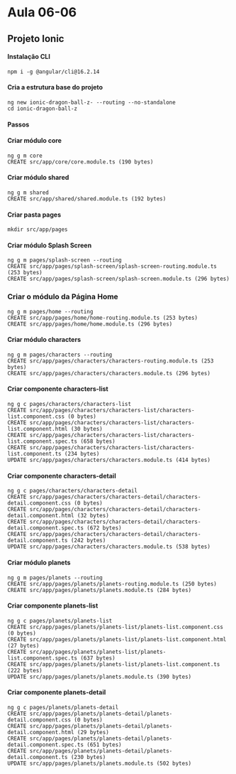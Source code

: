 # Aula 06-06

## Projeto Ionic

#### Instalação CLI

```shell
npm i -g @angular/cli@16.2.14
```

#### Cria a estrutura base do projeto
```shell
ng new ionic-dragon-ball-z- --routing --no-standalone
cd ionic-dragon-ball-z
```
#### Passos

#### Criar módulo core
```shell
ng g m core
CREATE src/app/core/core.module.ts (190 bytes)
```

#### Criar módulo shared
```shell
ng g m shared
CREATE src/app/shared/shared.module.ts (192 bytes)
```
#### Criar pasta pages
```shell
mkdir src/app/pages      
```

#### Criar módulo Splash Screen
```shell
ng g m pages/splash-screen --routing
CREATE src/app/pages/splash-screen/splash-screen-routing.module.ts (253 bytes)
CREATE src/app/pages/splash-screen/splash-screen.module.ts (296 bytes)
```

### Criar o módulo da Página Home
```shell
ng g m pages/home --routing
CREATE src/app/pages/home/home-routing.module.ts (253 bytes)
CREATE src/app/pages/home/home.module.ts (296 bytes)
```

#### Criar módulo characters
```shell
ng g m pages/characters --routing
CREATE src/app/pages/characters/characters-routing.module.ts (253 bytes)
CREATE src/app/pages/characters/characters.module.ts (296 bytes)
```

#### Criar componente characters-list
```shell
ng g c pages/characters/characters-list
CREATE src/app/pages/characters/characters-list/characters-list.component.css (0 bytes)
CREATE src/app/pages/characters/characters-list/characters-list.component.html (30 bytes)
CREATE src/app/pages/characters/characters-list/characters-list.component.spec.ts (658 bytes)
CREATE src/app/pages/characters/characters-list/characters-list.component.ts (234 bytes)
UPDATE src/app/pages/characters/characters.module.ts (414 bytes)
```

#### Criar componente characters-detail
```shell
ng g c pages/characters/characters-detail
CREATE src/app/pages/characters/characters-detail/characters-detail.component.css (0 bytes)
CREATE src/app/pages/characters/characters-detail/characters-detail.component.html (32 bytes)
CREATE src/app/pages/characters/characters-detail/characters-detail.component.spec.ts (672 bytes)
CREATE src/app/pages/characters/characters-detail/characters-detail.component.ts (242 bytes)
UPDATE src/app/pages/characters/characters.module.ts (538 bytes)
```

#### Criar módulo planets
```shell
ng g m pages/planets --routing          
CREATE src/app/pages/planets/planets-routing.module.ts (250 bytes)
CREATE src/app/pages/planets/planets.module.ts (284 bytes)
```

#### Criar componente planets-list
```shell
ng g c pages/planets/planets-list
CREATE src/app/pages/planets/planets-list/planets-list.component.css (0 bytes)
CREATE src/app/pages/planets/planets-list/planets-list.component.html (27 bytes)
CREATE src/app/pages/planets/planets-list/planets-list.component.spec.ts (637 bytes)
CREATE src/app/pages/planets/planets-list/planets-list.component.ts (222 bytes)
UPDATE src/app/pages/planets/planets.module.ts (390 bytes)
```
#### Criar componente planets-detail
```shell
ng g c pages/planets/planets-detail
CREATE src/app/pages/planets/planets-detail/planets-detail.component.css (0 bytes)
CREATE src/app/pages/planets/planets-detail/planets-detail.component.html (29 bytes)
CREATE src/app/pages/planets/planets-detail/planets-detail.component.spec.ts (651 bytes)
CREATE src/app/pages/planets/planets-detail/planets-detail.component.ts (230 bytes)
UPDATE src/app/pages/planets/planets.module.ts (502 bytes)
```